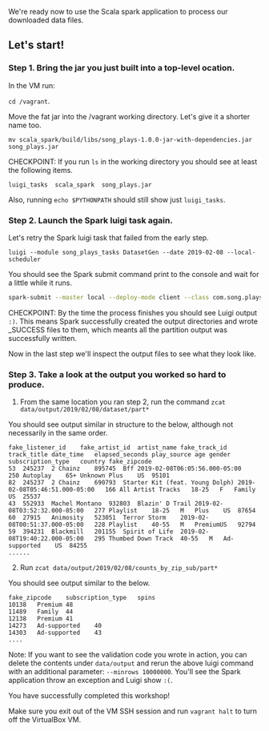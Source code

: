 We're ready now to use the Scala spark application to process our downloaded data files. 

## Let's start!

### Step 1. Bring the jar you just built into a top-level ocation. 

In the VM run:

`cd /vagrant`.

Move the fat jar into the /vagrant working directory. Let's give it a shorter name too. 

`mv scala_spark/build/libs/song_plays-1.0.0-jar-with-dependencies.jar  song_plays.jar`

CHECKPOINT: If you run `ls` in the working directory you should see at least the following items.

```
luigi_tasks  scala_spark  song_plays.jar
```

Also, running `echo $PYTHONPATH` should still show just `luigi_tasks`.

### Step 2. Launch the Spark luigi task again. 

Let's retry the Spark luigi task that failed from the early step. 

`luigi --module song_plays_tasks DatasetGen --date 2019-02-08 --local-scheduler`

You should see the Spark submit command print to the console and wait for a little while it runs.

```bash
spark-submit --master local --deploy-mode client --class com.song.plays.DatasetGen --driver-memory 1g --executor-memory 2g --driver-cores 1 --executor-cores 1 --num-executors 1 song_plays.jar --day 2019-02-08 --minrows 100 --listeners_path data/listeners/listeners.snappy.parquet --spins_path data/spins/2019/02/08/spins.snappy.parquet --dataset_out_path data/output/2019/02/08/dataset --analysis_out_path data/output/2019/02/08/counts_by_zip_sub
```

CHECKPOINT: By the time the process finishes you should see Luigi output `:)`. This means Spark successfully created the output directories and wrote _SUCCESS files to them, which meants 
all the partition output was successfully written. 

Now in the last step we'll inspect the output files to see what they look like. 


### Step 3. Take a look at the output you worked so hard to produce. 

1. From the same location you ran step 2, run the command `zcat data/output/2019/02/08/dataset/part*`

You should see output similar in structure to the below, although not necessarily in the same order. 

```
fake_listener_id	fake_artist_id	artist_name	fake_track_id	track_title	date_time	elapsed_seconds	play_source	age	gender	subscription_type	country	fake_zipcode
53	245237	2 Chainz	895745	Bff	2019-02-08T06:05:56.000-05:00	250	Autoplay	65+	Unknown	Plus	US	95101
82	245237	2 Chainz	690793	Starter Kit (feat. Young Dolph)	2019-02-08T05:46:51.000-05:00	166	All Artist Tracks	18-25	F	Family	US	25537
43	552933	Machel Montano	932803	Blazin' D Trail	2019-02-08T03:52:32.000-05:00	277	Playlist	18-25	M	Plus	US	87654
60	27915	Animosity	523051	Terror Storm	2019-02-08T00:51:37.000-05:00	228	Playlist	40-55	M	PremiumUS	92794
59	394231	Blackmill	201155	Spirit of Life	2019-02-08T19:40:22.000-05:00	295	Thumbed Down Track	40-55	M	Ad-supported	US	84255
......
```

2. Run `zcat data/output/2019/02/08/counts_by_zip_sub/part*`

You should see output similar to the below.

```
fake_zipcode	subscription_type	spins
10138	Premium	48
11489	Family	44
12138	Premium	41
14273	Ad-supported	40
14303	Ad-supported	43
....
```

Note: If you want to see the validation code you wrote in action, you can delete the contents under `data/output` and rerun the above luigi command with an additional parameter: `--minrows 10000000`. You'll see the Spark application throw an exception and Luigi show `:(`.

You have successfully completed this workshop!

Make sure you exit out of the VM SSH session and run `vagrant halt` to turn off the VirtualBox VM.  